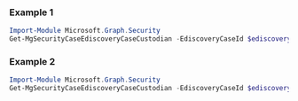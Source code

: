 ### Example 1
```powershell
Import-Module Microsoft.Graph.Security
Get-MgSecurityCaseEdiscoveryCaseCustodian -EdiscoveryCaseId $ediscoveryCaseId -EdiscoveryCustodianId $ediscoveryCustodianId
```
### Example 2
```powershell
Import-Module Microsoft.Graph.Security
Get-MgSecurityCaseEdiscoveryCaseCustodian -EdiscoveryCaseId $ediscoveryCaseId
```
